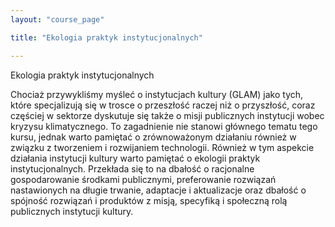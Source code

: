 ```yaml
---
layout: "course_page"

title: "Ekologia praktyk instytucjonalnych"

---
```


<div class="text-center screen-title">
Ekologia praktyk instytucjonalnych
</div>

<div class="screen-content">
  <p>Chociaż przywykliśmy myśleć o instytucjach kultury (GLAM) jako tych, które specjalizują się w trosce o przeszłość raczej niż o przyszłość, coraz częściej w sektorze dyskutuje się także o misji publicznych instytucji wobec kryzysu klimatycznego. To zagadnienie nie stanowi głównego tematu tego kursu, jednak warto pamiętać o zrównoważonym działaniu również w związku z tworzeniem i rozwijaniem technologii. Również w tym aspekcie działania instytucji kultury warto pamiętać o ekologii praktyk instytucjonalnych. Przekłada się to na dbałość o racjonalne gospodarowanie środkami publicznymi, preferowanie rozwiązań nastawionych na długie trwanie, adaptacje i aktualizacje oraz dbałość o spójność rozwiązań i produktów z misją, specyfiką i społeczną rolą publicznych instytucji kultury.
 <p>



